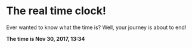 # The real time clock!

Ever wanted to know what the time is? Well, your journey is about to end!

**The time is Nov 30, 2017, 13:34**